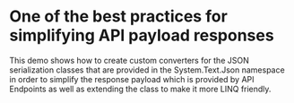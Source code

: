 # One of the best practices for simplifying API payload responses
This demo shows how to create custom converters for the JSON serialization classes that are provided in the System.Text.Json namespace in order to simplify the response payload which is provided by API Endpoints as well as extending the class to make it more LINQ friendly.
